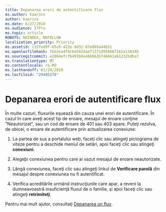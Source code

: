 ```yaml
---
title: Depanarea erori de autentificare flux
ms.author: kaarins
author: kaarins
ms.date: 6/27/2018
ms.audience: ITPro
ms.topic: article
ROBOTS: NOINDEX, NOFOLLOW
localization_priority: Priority
ms.assetid: c15fed9f-65c6-422e-9d32-87e889a44b51
ms.openlocfilehash: fbb2ea4f0c6e582dae71371d958667162a138346
ms.sourcegitcommit: e2864efcfb493b6e46b662b746661a61232bdba7
ms.translationtype: MT
ms.contentlocale: ro-RO
ms.lasthandoff: 01/24/2019
ms.locfileid: "29485278"
---
```

# <a name="troubleshoot-flow-authentication-errors"></a>Depanarea erori de autentificare flux

În multe cazuri, fluxurile eşuează din cauza unei erori de autentificare. În cazul în care aveţi acest tip de eroare, mesajul de eroare conţine "Neautorizat", sau un cod de eroare de 401 sau 403 apare. Puteţi rezolva, de obicei, o eroare de autentificare prin actualizarea conexiune:
  
1. La partea de sus a portalului web, faceţi clic sau atingeţi pictograma de viteze pentru a deschide meniul de setări, apoi faceţi clic sau atingeţi **conexiuni**.
    
2. Alegeþi conexiunea pentru care ai vazut mesajul de eroare neautorizate.
    
3. Lângă conexiunea, faceţi clic sau atingeţi linkul de **Verificare parolă** din mesajul despre conexiunea nu fi autentificat. 
    
4. Verifica acreditările urmând instrucţiunile care apar, a reveni la dumneavoastră insuficienţă fluxul de o familie, şi apoi faceţi clic sau atingeţi **retrimiteţi**.
    
Pentru mai mult ajutor, consultaţi [Depanarea un flux](https://go.microsoft.com/fwlink/?linkid=872110).
  

